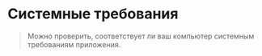 # Системные требования

>Можно проверить, соответствует ли ваш компьютер системным требованиям приложения.

